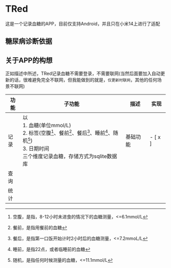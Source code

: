# TRed

这是一个记录血糖的APP，目前仅支持Android，并且只在小米14上进行了适配

## 糖尿病诊断依据





## 关于APP的构想

正如描述中所述，TRed记录血糖不需要登录，不需要联网(当然后面要加入自动更新的话，很难避免完全不联网，但我能做到的就是，`仅更新时联网`，其他的任何场景不联网)

| 功能 | 子功能                                                       | 描述     | 实现    |
| ---- | ------------------------------------------------------------ | -------- | ------- |
| 记录 | 以<br>1. 血糖(单位mmol/L)<br>2. 标签(空腹[^0]、餐前[^1]、餐后[^2]、睡前[^3]、随机[^4])<br>3. 日期时间<br>三个维度记录血糖，存储方式为sqlite数据库 | 基础功能 | - [ x ] |
| 查询 |                                                              |          |         |
| 统计 |                                                              |          |         |











[^0]: 空腹，是指，8-12小时未进食的情况下的血糖测量，<=6.1mmol/L
[^1]: 餐前，是指用餐前的血糖
[^2]: 餐后，是指第一口饭开始计时2小时后的血糖测量，<=7.2mmoL/L
[^3]: 睡前，是指22点，或者临睡前的血糖
[^4]: 随机，是指任何时候测量的血糖，<=11.1mmol/L